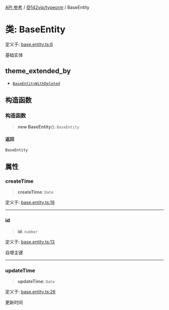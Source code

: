 [API 参考](../wiki/Home) / [@142vip/typeorm](../wiki/@142vip.typeorm) / BaseEntity

# 类: BaseEntity

定义于: [base.entity.ts:6](https://github.com/142vip/core-x/blob/567cadf3a9f5104aada595325cfb94d08a88f92f/packages/typeorm/src/base.entity.ts#L6)

基础实体

## theme_extended_by

- [`BaseEntityWithDeleted`](../wiki/@142vip.typeorm.%E7%B1%BB.BaseEntityWithDeleted)

## 构造函数

### 构造函数

> **new BaseEntity**(): `BaseEntity`

#### 返回

`BaseEntity`

## 属性

### createTime

> **createTime**: `Date`

定义于: [base.entity.ts:18](https://github.com/142vip/core-x/blob/567cadf3a9f5104aada595325cfb94d08a88f92f/packages/typeorm/src/base.entity.ts#L18)

***

### id

> **id**: `number`

定义于: [base.entity.ts:13](https://github.com/142vip/core-x/blob/567cadf3a9f5104aada595325cfb94d08a88f92f/packages/typeorm/src/base.entity.ts#L13)

自增主键

***

### updateTime

> **updateTime**: `Date`

定义于: [base.entity.ts:26](https://github.com/142vip/core-x/blob/567cadf3a9f5104aada595325cfb94d08a88f92f/packages/typeorm/src/base.entity.ts#L26)

更新时间
